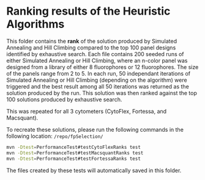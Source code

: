 # Ranking results of the Heuristic Algorithms

This folder contains the **rank** of the solution produced by Simulated Annealing and Hill Climbing compared to the top 100 panel designs identified by exhaustive search. Each file contains 200 seeded runs of either Simulated Annealing or Hill Climbing, where an n-color panel was designed from a library of either 8 fluorophores or 12 fluorophores. The size of the panels range from 2 to 5. In each run, 50 independant iterations of Simulated Annealing or Hill Climbing (depending on the algorithm) were triggered and the best result among all 50 iterations was returned as the solution produced by the run. This solution was then ranked against the top 100 solutions produced by exhaustive search. 

This was repeated for all 3 cytometers (CytoFlex, Fortessa, and Macsquant). 

To recreate these solutions, please run the following commands in the following location: `/repo/fpSelection/`

```bash
mvn -Dtest=PerformanceTest#testCytoFlexRanks test
mvn -Dtest=PerformanceTest#testMacsquantRanks test
mvn -Dtest=PerformanceTest#testFortessaRanks test
```

The files created by these tests will automatically saved in this folder. 